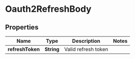 # Oauth2RefreshBody

## Properties
Name | Type | Description | Notes
------------ | ------------- | ------------- | -------------
**refreshToken** | **String** | Valid refresh token | 
